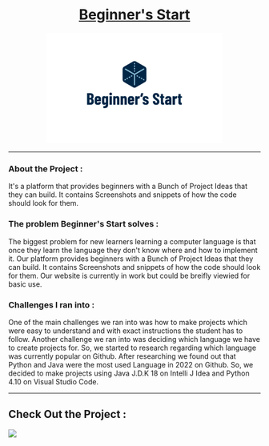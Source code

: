<div align="center"><a href="https://krishgaur1354.github.io/Beginners-Start/"><h1>Beginner's Start</h1></a></div>
<div align="center"><img src="https://github.com/KrishGaur1354/Beginners-Start/blob/main/images/picto_118_183.png" , width=350 , length=450></div>

---

### About the Project : 
It's a platform that provides beginners with a Bunch of Project Ideas that they can build. It contains Screenshots and snippets of how the code should look for them.

### The problem Beginner's Start solves :
The biggest problem for new learners learning a computer language is that once they learn the language they don't know where and how to implement it. Our platform provides beginners with a Bunch of Project Ideas that they can build. It contains Screenshots and snippets of how the code should look for them. Our website is currently in work but could be breifly viewied for basic use.

### Challenges I ran into : 
One of the main challenges we ran into was how to make projects which were easy to understand and with exact instructions the student has to follow. Another challenge we ran into was deciding which language we have to create projects for. So, we started to research regarding which language was currently popular on Github. After researching we found out that Python and Java were the most used Language in 2022 on Github. So, we decided to make projects using Java J.D.K 18 on Intelli J Idea and Python 4.10 on Visual Studio Code.

---

## Check Out the Project :
<a href="https://krishgaur1354.github.io/Beginners-Start/"><img src="https://devfolio-prod.s3.ap-south-1.amazonaws.com/hackathons/c3e5991984e3466bb0ffebf017252b36/projects/8006f3bde34d4a7e94dd8b9fbb714e2b/23847ffe-6a73-43fa-a779-637ad9b393c8.png"></a>


